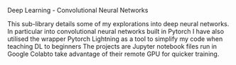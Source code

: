Deep Learning - Convolutional Neural Networks

This sub-library details some of my explorations into deep neural networks. In particular into convolutional neural networks built in Pytorch
I have also utilised the wrapper Pytorch Lightning as a tool to simplify my code when teaching DL to beginners
The projects are Jupyter notebook files run in Google Colabto take advantage of their remote GPU for quicker training.
